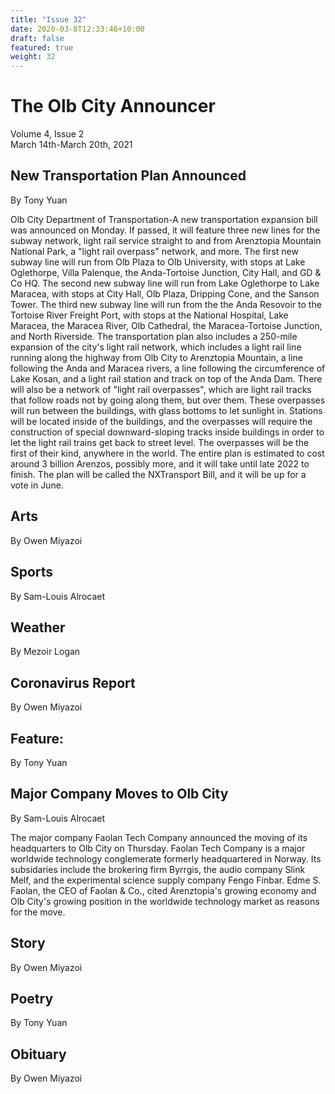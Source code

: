 ```yaml
---
title: "Issue 32"
date: 2020-03-8T12:33:46+10:00
draft: false
featured: true
weight: 32
---
```


# The Olb City Announcer    
Volume 4, Issue 2    
March 14th-March 20th, 2021    

## New Transportation Plan Announced
By Tony Yuan

Olb City Department of Transportation-A new transportation expansion bill was announced on Monday. If passed, it will feature three new lines for the subway network, light rail service straight to and from Arenztopia Mountain National Park, a "light rail overpass" network, and more. The first new subway line will run from Olb Plaza to Olb University, with stops at Lake Oglethorpe, Villa Palenque, the Anda-Tortoise Junction, City Hall, and GD & Co HQ. The second new subway line will run from Lake Oglethorpe to Lake Maracea, with stops at City Hall, Olb Plaza, Dripping Cone, and the Sanson Tower. The third new subway line will run from the the Anda Resovoir to the Tortoise River Freight Port, with stops at the National Hospital, Lake Maracea, the Maracea River, Olb Cathedral, the Maracea-Tortoise Junction, and North Riverside. The transportation plan also includes a 250-mile expansion of the city's light rail network, which includes a light rail line running along the highway from Olb City to Arenztopia Mountain, a line following the Anda and Maracea rivers, a line following the circumference of Lake Kosan, and a light rail station and track on top of the Anda Dam. There will also be a network of "light rail overpasses", which are light rail tracks that follow roads not by going along them, but over them. These overpasses will run between the buildings, with glass bottoms to let sunlight in. Stations will be located inside of the buildings, and the overpasses will require the construction of special downward-sloping tracks inside buildings in order to let the light rail trains get back to street level. The overpasses will be the first of their kind, anywhere in the world. The entire plan is estimated to cost around 3 billion Arenzos, possibly more, and it will take until late 2022 to finish. The plan will be called the NXTransport Bill, and it will be up for a vote in June.

## Arts
By Owen Miyazoi



## Sports
By Sam-Louis Alrocaet



## Weather
By Mezoir Logan



## Coronavirus Report
By Owen Miyazoi



## Feature: 
By Tony Yuan



## Major Company Moves to Olb City
By Sam-Louis Alrocaet

The major company Faolan Tech Company announced the moving of its headquarters to Olb City on Thursday. Faolan Tech Company is a major worldwide technology conglemerate formerly headquartered in Norway. Its subsidaries include the brokering firm Byrrgis, the audio company Slink Melf, and the experimental science supply company Fengo Finbar. Edme S. Faolan, the CEO of Faolan & Co., cited Arenztopia's growing economy and Olb City's growing position in the worldwide technology market as reasons for the move.

## Story
By Owen Miyazoi



## Poetry
By Tony Yuan



## Obituary
By Owen Miyazoi

